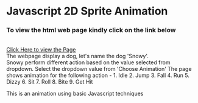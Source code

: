 # Javascript 2D Sprite Animation
<h3>To view the html web page kindly click on the link below</h3></br>
<a target="_blank" href="https://skaranjai.github.io/Javascript_2D_Animation/">Click Here to view the Page</a></br>
The webpage display a dog, let's name the dog 'Snowy'. </br>
Snowy perform different action based on the value selected from dropdown.   
Select the dropdown value from 'Choose Animation'
The page shows animation for the following action -
1. Idle
2. Jump
3. Fall
4. Run
5. Dizzy
6. Sit
7. Roll
8. Bite
9. Get Hit

This is an animation using basic Javascript techniques


